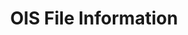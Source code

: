 ---
layout: post
categories: tools
title:  OIS File Information
maintenance-organization: Harvard Library
capabilities: Extracts technical metadata.
formats: any
description: FileInfo creates FITS XML without further normalization. It determines basic file information like file name, size, file system last modified date, and md5 checksums. It uses the fast md5 jar from [http://www.twmacinta.com/myjava/fast_md5.php](http://www.twmacinta.com/myjava/fast_md5.php).
# usage-note: usage note
# more-info-url: more information at website
---